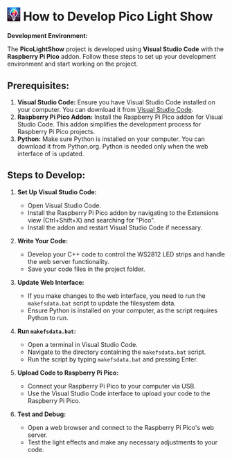 # <img src="icon.png" width="30"> How to Develop Pico Light Show

**Development Environment:**

The **PicoLightShow** project is developed using **Visual Studio Code** with the **Raspberry Pi Pico** addon. Follow these steps to set up your development environment and start working on the project.

## Prerequisites:

1. **Visual Studio Code:** Ensure you have Visual Studio Code installed on your computer. You can download it from [Visual Studio Code](https://code.visualstudio.com/).
2. **Raspberry Pi Pico Addon:** Install the Raspberry Pi Pico addon for Visual Studio Code. This addon simplifies the development process for Raspberry Pi Pico projects.
3. **Python:** Make sure Python is installed on your computer. You can download it from Python.org. Python is needed only when the web interface of is updated.

## Steps to Develop:

1. **Set Up Visual Studio Code:**
   - Open Visual Studio Code.
   - Install the Raspberry Pi Pico addon by navigating to the Extensions view (Ctrl+Shift+X) and searching for "Pico".
   - Install the addon and restart Visual Studio Code if necessary.

2. **Write Your Code:**
   - Develop your C++ code to control the WS2812 LED strips and handle the web server functionality.
   - Save your code files in the project folder.

3. **Update Web Interface:**
   - If you make changes to the web interface, you need to run the `makefsdata.bat` script to update the filesystem data.
   - Ensure Python is installed on your computer, as the script requires Python to run.

4. **Run `makefsdata.bat`:**
   - Open a terminal in Visual Studio Code.
   - Navigate to the directory containing the `makefsdata.bat` script.
   - Run the script by typing `makefsdata.bat` and pressing Enter.

5. **Upload Code to Raspberry Pi Pico:**
   - Connect your Raspberry Pi Pico to your computer via USB.
   - Use the Visual Studio Code interface to upload your code to the Raspberry Pi Pico.

6. **Test and Debug:**
   - Open a web browser and connect to the Raspberry Pi Pico's web server.
   - Test the light effects and make any necessary adjustments to your code.
